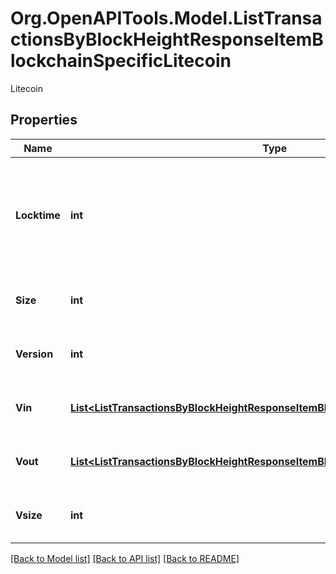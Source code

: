 # Org.OpenAPITools.Model.ListTransactionsByBlockHeightResponseItemBlockchainSpecificLitecoin
Litecoin

## Properties

Name | Type | Description | Notes
------------ | ------------- | ------------- | -------------
**Locktime** | **int** | Represents the time at which a particular transaction can be added to the blockchain. | 
**Size** | **int** | Represents the total size of this transaction. | 
**Version** | **int** | Represents transaction version number. | 
**Vin** | [**List&lt;ListTransactionsByBlockHeightResponseItemBlockchainSpecificLitecoinVin&gt;**](ListTransactionsByBlockHeightResponseItemBlockchainSpecificLitecoinVin.md) | Represents the transaction inputs. | 
**Vout** | [**List&lt;ListTransactionsByBlockHeightResponseItemBlockchainSpecificLitecoinVout&gt;**](ListTransactionsByBlockHeightResponseItemBlockchainSpecificLitecoinVout.md) | Represents the transaction outputs. | 
**Vsize** | **int** | Represents the virtual size of this transaction. | 

[[Back to Model list]](../README.md#documentation-for-models) [[Back to API list]](../README.md#documentation-for-api-endpoints) [[Back to README]](../README.md)

